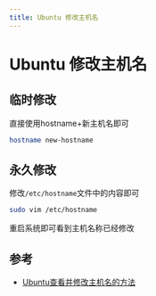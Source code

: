```yaml
---
title: Ubuntu 修改主机名
---
```


# Ubuntu 修改主机名

## 临时修改

直接使用hostname+新主机名即可

```bash
hostname new-hostname
```

## 永久修改

修改`/etc/hostname`文件中的内容即可

```bash
sudo vim /etc/hostname
```

重启系统即可看到主机名称已经修改

## 参考

- [Ubuntu查看并修改主机名的方法](https://www.cnblogs.com/lzyws739307453/p/12909717.html)
